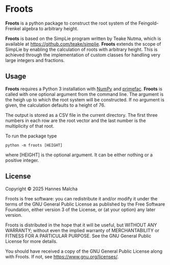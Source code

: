 # Froots
**Froots** is a python package to construct the root system
of the Feingold-Frenkel algebra to arbitrary height.

**Froots** is based on the
SimpLie program written by Teake Nutma, which is available at
https://github.com/teake/simplie. **Froots** extends the
scope of SimpLie by enabling the calculation of roots with
arbitrary height. This is achieved through the implementation
of custom classes for handling very large integers and
fractions.

## Usage
**Froots** requires a Python 3 installation with 
[NumPy](https://numpy.org/) and
[primefac](https://pypi.org/project/primefac/).
**Froots** is called with one optional argument from the
command line. The argument is the heigh up to which the root
system will be constructed. If no argument is given, the calculation
defaults to a height of 76.

The output is stored as a CSV file in the current directory.
The first three numbers in each row are the root vector and
the last number is the multiplicity of that root.

To run the package type

```
python -m froots [HEIGHT]
```
where [HEIGHT] is the optional argument. It can be either nothing or a 
positive integer.

## License
Copyright © 2025 Hannes Malcha

Froots is free software: you can redistribute it and/or modify
it under the terms of the GNU General Public License as published by
the Free Software Foundation, either version 3 of the License, or
(at your option) any later version.

Froots is distributed in the hope that it will be useful, 
but WITHOUT ANY WARRANTY; without even the implied warranty of 
MERCHANTABILITY or FITNESS FOR A PARTICULAR PURPOSE. See the 
GNU General Public License for more details.

You should have received a copy of the GNU General Public License
along with Froots. If not, see https://www.gnu.org/licenses/.
